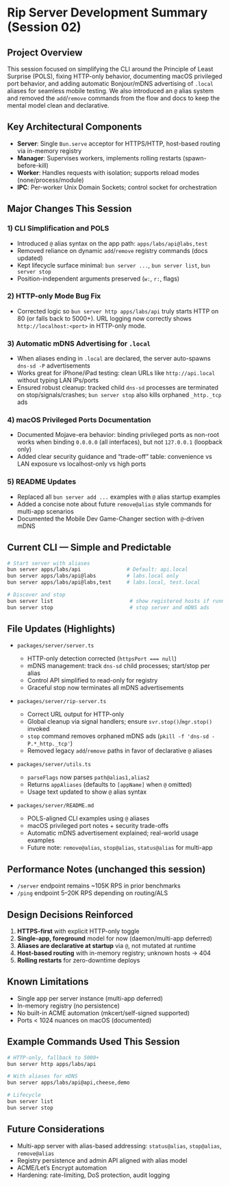 # Rip Server Development Summary (Session 02)

## Project Overview
This session focused on simplifying the CLI around the Principle of Least Surprise (POLS), fixing HTTP-only behavior, documenting macOS privileged port behavior, and adding automatic Bonjour/mDNS advertising of `.local` aliases for seamless mobile testing. We also introduced an `@` alias system and removed the `add`/`remove` commands from the flow and docs to keep the mental model clean and declarative.

## Key Architectural Components
- **Server**: Single `Bun.serve` acceptor for HTTPS/HTTP, host-based routing via in-memory registry
- **Manager**: Supervises workers, implements rolling restarts (spawn-before-kill)
- **Worker**: Handles requests with isolation; supports reload modes (none/process/module)
- **IPC**: Per-worker Unix Domain Sockets; control socket for orchestration

## Major Changes This Session

### 1) CLI Simplification and POLS
- Introduced `@` alias syntax on the app path: `apps/labs/api@labs,test`
- Removed reliance on dynamic `add`/`remove` registry commands (docs updated)
- Kept lifecycle surface minimal: `bun server ...`, `bun server list`, `bun server stop`
- Position-independent arguments preserved (`w:`, `r:`, flags)

### 2) HTTP-only Mode Bug Fix
- Corrected logic so `bun server http apps/labs/api` truly starts HTTP on 80 (or falls back to 5000+). URL logging now correctly shows `http://localhost:<port>` in HTTP-only mode.

### 3) Automatic mDNS Advertising for `.local`
- When aliases ending in `.local` are declared, the server auto-spawns `dns-sd -P` advertisements
- Works great for iPhone/iPad testing: clean URLs like `http://api.local` without typing LAN IPs/ports
- Ensured robust cleanup: tracked child `dns-sd` processes are terminated on stop/signals/crashes; `bun server stop` also kills orphaned `_http._tcp` ads

### 4) macOS Privileged Ports Documentation
- Documented Mojave-era behavior: binding privileged ports as non-root works when binding `0.0.0.0` (all interfaces), but not `127.0.0.1` (loopback only)
- Added clear security guidance and “trade-off” table: convenience vs LAN exposure vs localhost-only vs high ports

### 5) README Updates
- Replaced all `bun server add ...` examples with `@` alias startup examples
- Added a concise note about future `remove@alias` style commands for multi-app scenarios
- Documented the Mobile Dev Game-Changer section with `@`-driven mDNS

## Current CLI — Simple and Predictable
```bash
# Start server with aliases
bun server apps/labs/api               # Default: api.local
bun server apps/labs/api@labs          # labs.local only
bun server apps/labs/api@labs,test     # labs.local, test.local

# Discover and stop
bun server list                         # show registered hosts if running
bun server stop                         # stop server and mDNS ads
```

## File Updates (Highlights)
- `packages/server/server.ts`
  - HTTP-only detection corrected (`httpsPort === null`)
  - mDNS management: track `dns-sd` child processes; start/stop per alias
  - Control API simplified to read-only for registry
  - Graceful stop now terminates all mDNS advertisements

- `packages/server/rip-server.ts`
  - Correct URL output for HTTP-only
  - Global cleanup via signal handlers; ensure `svr.stop()`/`mgr.stop()` invoked
  - `stop` command removes orphaned mDNS ads (`pkill -f 'dns-sd -P.*_http._tcp'`)
  - Removed legacy `add`/`remove` paths in favor of declarative `@` aliases

- `packages/server/utils.ts`
  - `parseFlags` now parses `path@alias1,alias2`
  - Returns `appAliases` (defaults to `[appName]` when `@` omitted)
  - Usage text updated to show `@` alias syntax

- `packages/server/README.md`
  - POLS-aligned CLI examples using `@` aliases
  - macOS privileged port notes + security trade-offs
  - Automatic mDNS advertisement explained; real-world usage examples
  - Future note: `remove@alias`, `stop@alias`, `status@alias` for multi-app

## Performance Notes (unchanged this session)
- `/server` endpoint remains ~105K RPS in prior benchmarks
- `/ping` endpoint 5–20K RPS depending on routing/ALS

## Design Decisions Reinforced
1. **HTTPS-first** with explicit HTTP-only toggle
2. **Single-app, foreground** model for now (daemon/multi-app deferred)
3. **Aliases are declarative at startup** via `@`, not mutated at runtime
4. **Host-based routing** with in-memory registry; unknown hosts → 404
5. **Rolling restarts** for zero-downtime deploys

## Known Limitations
- Single app per server instance (multi-app deferred)
- In-memory registry (no persistence)
- No built-in ACME automation (mkcert/self-signed supported)
- Ports < 1024 nuances on macOS (documented)

## Example Commands Used This Session
```bash
# HTTP-only, fallback to 5000+
bun server http apps/labs/api

# With aliases for mDNS
bun server apps/labs/api@api,cheese,demo

# Lifecycle
bun server list
bun server stop
```

## Future Considerations
- Multi-app server with alias-based addressing: `status@alias`, `stop@alias`, `remove@alias`
- Registry persistence and admin API aligned with alias model
- ACME/Let’s Encrypt automation
- Hardening: rate-limiting, DoS protection, audit logging
